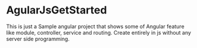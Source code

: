 AgularJsGetStarted
==================

This is just a Sample angular project that shows some of Angular feature like module, controller, service and routing.
Create entirely in js without any server side programming.
